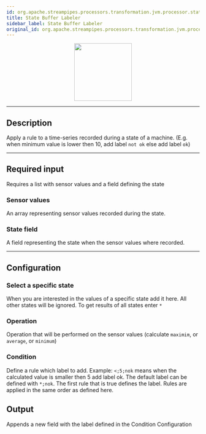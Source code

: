 ```yaml
---
id: org.apache.streampipes.processors.transformation.jvm.processor.state.labeler.buffer
title: State Buffer Labeler
sidebar_label: State Buffer Labeler
original_id: org.apache.streampipes.processors.transformation.jvm.processor.state.labeler.buffer
---
```


<!--
  ~ Licensed to the Apache Software Foundation (ASF) under one or more
  ~ contributor license agreements.  See the NOTICE file distributed with
  ~ this work for additional information regarding copyright ownership.
  ~ The ASF licenses this file to You under the Apache License, Version 2.0
  ~ (the "License"); you may not use this file except in compliance with
  ~ the License.  You may obtain a copy of the License at
  ~
  ~    http://www.apache.org/licenses/LICENSE-2.0
  ~
  ~ Unless required by applicable law or agreed to in writing, software
  ~ distributed under the License is distributed on an "AS IS" BASIS,
  ~ WITHOUT WARRANTIES OR CONDITIONS OF ANY KIND, either express or implied.
  ~ See the License for the specific language governing permissions and
  ~ limitations under the License.
  ~
  -->



<p align="center"> 
    <img src="/docs/img/pipeline-elements/org.apache.streampipes.processors.transformation.jvm.processor.state.labeler.buffer/icon.png" width="150px;" class="pe-image-documentation"/>
</p>

***

## Description

Apply a rule to a time-series recorded during a state of a machine. (E.g. when minimum value is lower then 10, add label `not ok` else add label `ok`)


***

## Required input

Requires a list with sensor values and a field defining the state

### Sensor values

An array representing sensor values recorded during the state.

### State field

A field representing the state when the sensor values where recorded.

***

## Configuration

### Select a specific state
When you are interested in the values of a specific state add it here. All other states will be ignored. To get results of all states enter `*`

### Operation
Operation that will be performed on the sensor values (calculate `maximim`, or `average`, or `minimum`) 

### Condition
Define a rule which label to add. Example: `<;5;nok` means when the calculated value is smaller then 5 add label ok.
The default label can be defined with `*;nok`.
The first rule that is true defines the label. Rules are applied in the same order as defined here.


## Output
Appends a new field  with the label defined in the Condition Configuration
